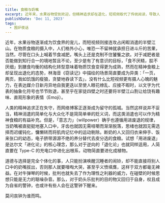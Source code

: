 ```yaml
---
title: 食粮与奶嘴
excerpt: 近年来，水果谷物受到欢迎，但精神追求却在退化，短视频取代了传统阅读，导致人们的思维和选择能力下降。虽然简单化的精神消遣有其价值，但过度依赖会削弱意志力，需警惕这种趋势以避免退化。自省是唤醒沉睡者的关键。
publishDate: 'Dec 11, 2023'
tags:
  - 围炉夜话
---
```


近年，水果谷物逐渐成为饮食界的宠儿，而短视频则接连攻占闲暇消遣的半壁江山。在物质食粮的摄入中，人们格外小心，唯恐一不留神就承担日进斗斤的苦果，当然，尽管在口头上喊着节食减肥，嘴头上还是克制不住饕餮之欲。对于减肥者是否能做到知行合一的境地暂且不论，至少是有了有意识的目标，「食不厌精，脍不厌细」到膳食均衡的结构化转型意味着物质饮食变得更为成熟，然而在精神食粮上却呈现出退化的态势，林海音《窃读记》中描绘的场景简直要成为异类：「一页，两页，我如饥饿的瘦狼，贪婪地吞读下去」，没有什么比短视频更有摄人心魄的魅力，在表达媒介日新月异地自我更迭以至使人眼花缭乱、应接不暇时，以文字为代表的抽象化符号也节节败退，甚至乎在家徒四壁之时还要将半壁江山割让给饶有趣味、直观形象的表情（Emoji）。

人类的精神追求正在失守，而网络博客正逐渐成为留守的孤城。当然这样说并不妥当，精神消遣的简单化与大众化不是简简单单的贬义词，而这类消遣也可以作为精神食粮的有益补充。但是，「意志力」（willpower）确乎也遵循用进废退的规律，当奶嘴被直挺挺地塞入口中，牙齿也就因无需咀嚼而渐渐脱落，思绪也就因无需选择而迟缓钝化，慵懒转而将肌肉记忆中的运动剔除。断奶的人又回归衣来伸手、饭来张口的幼态，电子脐带源源不绝的养分替代去皮分选的食粮。试想「用进废退」是达尔文「进化论」的核心理念，那么对于逆向的「退化论」也就同样适用，人简直要在 Type-C 的充电口中进化出根系，动物简直要进化成植物。

道德与选择是完全个体化的事，人只能扮演唤醒沉睡者的闹铃，却不能直接将别人口中的奶嘴拔出，否则那人就要嚎啕大哭，甚至乎义愤填膺，这样于双方都毫无裨益。在对牛弹琴的时候，批判也就失去了作为理性之利器的威力，在碰壁的时候思想只能是无力的聒噪杂音。那么，对于奶头乐批判的目的物又回归于自身，权且成为自省的警钟，也或许有些人会在这警钟下醒来。

莫问丧钟为谁而鸣。

